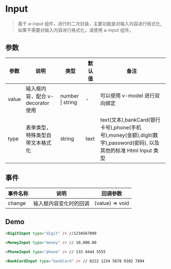 # Input

> 基于 a-input 组件，进行的二次封装，主要功能是对输入内容进行格式化,如果不需要对输入内容进行格式化，请使用 a-input 组件。

## 参数

| 参数 | 说明 | 类型 | 默认值 | 备注 |
| --- | --- | --- | --- | --- |
| value | 输入框内容，配合 v-decorator 使用 | number \| string | - | 可以使用 v-model 进行双向绑定 |
| type | 表单类型，特殊类型自带文本格式化 | string | text | text(文本),bankCard(银行卡号),phone(手机号),money(金额),digit(数字),password(密码), 以及其他的标准 Html Input 类型 |

## 事件

| 事件名称 | 说明                   | 回调参数        |
| -------- | ---------------------- | --------------- |
| change   | 输入框内容变化时的回调 | (value) => void |

## Demo

```html
<DigitInput type="digit" /> //1234567890

<MoneyInput type="money" /> // 10,000.00

<PhoneInput type="phone" /> // 133 4444 5555

<BankCardInput type="bankCard" /> // 6222 1234 5678 9102 7894
```
